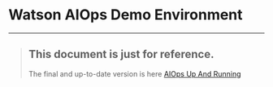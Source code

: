 # Watson AIOps Demo Environment
---------------------------------------------------------------------------------------------------------------


> ## This document is just for reference. 
> The final and up-to-date version is here [AIOps Up And Running](https://github.ibm.com/up-and-running/watson-aiops/tree/master/docs/automations/nik_installation) 